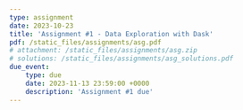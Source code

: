 ```yaml
---
type: assignment
date: 2023-10-23
title: 'Assignment #1 - Data Exploration with Dask'
pdf: /static_files/assignments/asg.pdf
# attachment: /static_files/assignments/asg.zip
# solutions: /static_files/assignments/asg_solutions.pdf
due_event: 
    type: due
    date: 2023-11-13 23:59:00 +0000
    description: 'Assignment #1 due'
---
```


<!-- Release Date: Mon, Oct 3 -->
<!-- 
[Statement]() and [Grading Rubric]()

Discussion by TA: Mon, April 10; [Slides PDF]()

Due Date: Wed, May 10. -->

<!-- This is a sample assignment. -->
